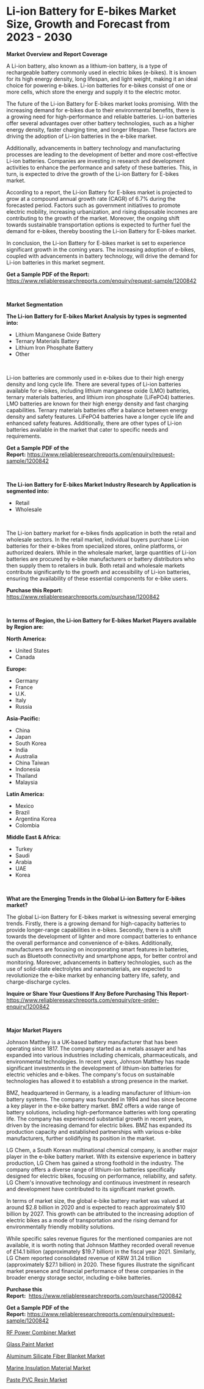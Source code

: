 <p><h1>Li-ion Battery for E-bikes Market Size, Growth and Forecast from 2023 - 2030</h1></p><p><strong>Market Overview and Report Coverage</strong></p>
<p><p>A Li-ion battery, also known as a lithium-ion battery, is a type of rechargeable battery commonly used in electric bikes (e-bikes). It is known for its high energy density, long lifespan, and light weight, making it an ideal choice for powering e-bikes. Li-ion batteries for e-bikes consist of one or more cells, which store the energy and supply it to the electric motor.</p><p>The future of the Li-ion Battery for E-bikes market looks promising. With the increasing demand for e-bikes due to their environmental benefits, there is a growing need for high-performance and reliable batteries. Li-ion batteries offer several advantages over other battery technologies, such as a higher energy density, faster charging time, and longer lifespan. These factors are driving the adoption of Li-ion batteries in the e-bike market.</p><p>Additionally, advancements in battery technology and manufacturing processes are leading to the development of better and more cost-effective Li-ion batteries. Companies are investing in research and development activities to enhance the performance and safety of these batteries. This, in turn, is expected to drive the growth of the Li-ion Battery for E-bikes market.</p><p>According to a report, the Li-ion Battery for E-bikes market is projected to grow at a compound annual growth rate (CAGR) of 6.7% during the forecasted period. Factors such as government initiatives to promote electric mobility, increasing urbanization, and rising disposable incomes are contributing to the growth of the market. Moreover, the ongoing shift towards sustainable transportation options is expected to further fuel the demand for e-bikes, thereby boosting the Li-ion Battery for E-bikes market.</p><p>In conclusion, the Li-ion Battery for E-bikes market is set to experience significant growth in the coming years. The increasing adoption of e-bikes, coupled with advancements in battery technology, will drive the demand for Li-ion batteries in this market segment.</p></p>
<p><strong>Get a Sample PDF of the Report:</strong> <a href="https://www.reliableresearchreports.com/enquiry/request-sample/1200842">https://www.reliableresearchreports.com/enquiry/request-sample/1200842</a></p>
<p>&nbsp;</p>
<p><strong>Market Segmentation</strong></p>
<p><strong>The Li-ion Battery for E-bikes Market Analysis by types is segmented into:</strong></p>
<p><ul><li>Lithium Manganese Oxide Battery</li><li>Ternary Materials Battery</li><li>Lithium Iron Phosphate Battery</li><li>Other</li></ul></p>
<p>&nbsp;</p>
<p><p>Li-ion batteries are commonly used in e-bikes due to their high energy density and long cycle life. There are several types of Li-ion batteries available for e-bikes, including lithium manganese oxide (LMO) batteries, ternary materials batteries, and lithium iron phosphate (LiFePO4) batteries. LMO batteries are known for their high energy density and fast charging capabilities. Ternary materials batteries offer a balance between energy density and safety features. LiFePO4 batteries have a longer cycle life and enhanced safety features. Additionally, there are other types of Li-ion batteries available in the market that cater to specific needs and requirements.</p></p>
<p><strong>Get a Sample PDF of the Report:</strong>&nbsp;<a href="https://www.reliableresearchreports.com/enquiry/request-sample/1200842">https://www.reliableresearchreports.com/enquiry/request-sample/1200842</a></p>
<p>&nbsp;</p>
<p><strong>The Li-ion Battery for E-bikes Market Industry Research by Application is segmented into:</strong></p>
<p><ul><li>Retail</li><li>Wholesale</li></ul></p>
<p>&nbsp;</p>
<p><p>The Li-ion battery market for e-bikes finds application in both the retail and wholesale sectors. In the retail market, individual buyers purchase Li-ion batteries for their e-bikes from specialized stores, online platforms, or authorized dealers. While in the wholesale market, large quantities of Li-ion batteries are procured by e-bike manufacturers or battery distributors who then supply them to retailers in bulk. Both retail and wholesale markets contribute significantly to the growth and accessibility of Li-ion batteries, ensuring the availability of these essential components for e-bike users.</p></p>
<p><strong>Purchase this Report:</strong>&nbsp; <a href="https://www.reliableresearchreports.com/purchase/1200842">https://www.reliableresearchreports.com/purchase/1200842</a></p>
<p>&nbsp;</p>
<p><strong>In terms of Region, the Li-ion Battery for E-bikes Market Players available by Region are:</strong></p>
<p>
    <p> <strong> North America: </strong>
        <ul>
            <li>United States</li>
            <li>Canada</li>
        </ul>
        </p> 
    <p> <strong> Europe: </strong>
        <ul>
            <li>Germany</li>
            <li>France</li>
            <li>U.K.</li>
            <li>Italy</li>
            <li>Russia</li>
        </ul>
        </p> 
    <p> <strong> Asia-Pacific: </strong>
        <ul>
            <li>China</li>
            <li>Japan</li>
            <li>South Korea</li>
            <li>India</li>
            <li>Australia</li>
            <li>China Taiwan</li>
            <li>Indonesia</li>
            <li>Thailand</li>
            <li>Malaysia</li>
        </ul>
        </p> 
    <p> <strong> Latin America: </strong>
        <ul>
            <li>Mexico</li>
            <li>Brazil</li>
            <li>Argentina Korea</li>
            <li>Colombia</li>
        </ul>
        </p> 
    <p> <strong> Middle East & Africa: </strong>
        <ul>
            <li>Turkey</li>
            <li>Saudi</li>
            <li>Arabia</li>
            <li>UAE</li>
            <li>Korea</li>
        </ul>
    </p>
    </p>
<p>&nbsp;</p>
<p><strong>What are the Emerging Trends in the Global Li-ion Battery for E-bikes market?</strong></p>
<p><p>The global Li-ion Battery for E-bikes market is witnessing several emerging trends. Firstly, there is a growing demand for high-capacity batteries to provide longer-range capabilities in e-bikes. Secondly, there is a shift towards the development of lighter and more compact batteries to enhance the overall performance and convenience of e-bikes. Additionally, manufacturers are focusing on incorporating smart features in batteries, such as Bluetooth connectivity and smartphone apps, for better control and monitoring. Moreover, advancements in battery technologies, such as the use of solid-state electrolytes and nanomaterials, are expected to revolutionize the e-bike market by enhancing battery life, safety, and charge-discharge cycles.</p></p>
<p><strong>Inquire or Share Your Questions If Any Before Purchasing This Report</strong>- <a href="https://www.reliableresearchreports.com/enquiry/pre-order-enquiry/1200842">https://www.reliableresearchreports.com/enquiry/pre-order-enquiry/1200842</a></p>
<p>&nbsp;</p>
<p><strong>Major Market Players</strong></p>
<p><p>Johnson Matthey is a UK-based battery manufacturer that has been operating since 1817. The company started as a metals assayer and has expanded into various industries including chemicals, pharmaceuticals, and environmental technologies. In recent years, Johnson Matthey has made significant investments in the development of lithium-ion batteries for electric vehicles and e-bikes. The company's focus on sustainable technologies has allowed it to establish a strong presence in the market.</p><p>BMZ, headquartered in Germany, is a leading manufacturer of lithium-ion battery systems. The company was founded in 1994 and has since become a key player in the e-bike battery market. BMZ offers a wide range of battery solutions, including high-performance batteries with long operating life. The company has experienced substantial growth in recent years, driven by the increasing demand for electric bikes. BMZ has expanded its production capacity and established partnerships with various e-bike manufacturers, further solidifying its position in the market.</p><p>LG Chem, a South Korean multinational chemical company, is another major player in the e-bike battery market. With its extensive experience in battery production, LG Chem has gained a strong foothold in the industry. The company offers a diverse range of lithium-ion batteries specifically designed for electric bikes, focusing on performance, reliability, and safety. LG Chem's innovative technology and continuous investment in research and development have contributed to its significant market growth.</p><p>In terms of market size, the global e-bike battery market was valued at around $2.8 billion in 2020 and is expected to reach approximately $10 billion by 2027. This growth can be attributed to the increasing adoption of electric bikes as a mode of transportation and the rising demand for environmentally friendly mobility solutions.</p><p>While specific sales revenue figures for the mentioned companies are not available, it is worth noting that Johnson Matthey recorded overall revenue of £14.1 billion (approximately $19.7 billion) in the fiscal year 2021. Similarly, LG Chem reported consolidated revenue of KRW 31.24 trillion (approximately $27.1 billion) in 2020. These figures illustrate the significant market presence and financial performance of these companies in the broader energy storage sector, including e-bike batteries.</p></p>
<p><strong>Purchase this Report:</strong>&nbsp;&nbsp;<a href="https://www.reliableresearchreports.com/purchase/1200842">https://www.reliableresearchreports.com/purchase/1200842</a></p>
<p></p>
<p><strong>Get a Sample PDF of the Report:</strong>&nbsp;<a href="https://www.reliableresearchreports.com/enquiry/request-sample/1200842">https://www.reliableresearchreports.com/enquiry/request-sample/1200842</a></p>
<p><p><a href="https://www.linkedin.com/pulse/rf-power-combiner-market-insights-players-forecast-till-zjgoe/">RF Power Combiner Market</a></p><p><a href="https://medium.com/@enostillman2023/glass-paint-market-size-growth-forecast-2023-2030-a4905a378171">Glass Paint Market</a></p><p><a href="https://www.linkedin.com/pulse/aluminum-silicate-fiber-blanket-market-challenges-opportunities-mzcwe/">Aluminum Silicate Fiber Blanket Market</a></p><p><a href="https://www.linkedin.com/pulse/marine-insulation-material-market-challenges-opportunities-bkl7e/">Marine Insulation Material Market</a></p><p><a href="https://medium.com/@leonorhaley2009/paste-pvc-resin-market-size-growth-forecast-2023-2030-11f865562094">Paste PVC Resin Market</a></p></p>